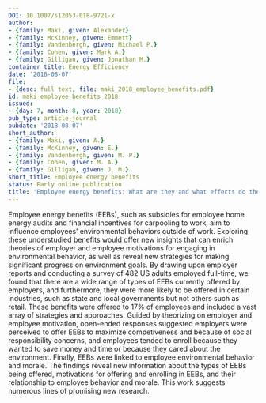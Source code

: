 ```yaml
---
DOI: 10.1007/s12053-018-9721-x
author:
- {family: Maki, given: Alexander}
- {family: McKinney, given: Emmett}
- {family: Vandenbergh, given: Michael P.}
- {family: Cohen, given: Mark A.}
- {family: Gilligan, given: Jonathan M.}
container_title: Energy Efficiency
date: '2018-08-07'
file:
- {desc: full text, file: maki_2018_employee_benefits.pdf}
id: maki_employee_benefits_2018
issued:
- {day: 7, month: 8, year: 2018}
pub_type: article-journal
pubdate: '2018-08-07'
short_author:
- {family: Maki, given: A.}
- {family: McKinney, given: E.}
- {family: Vandenbergh, given: M. P.}
- {family: Cohen, given: M. A.}
- {family: Gilligan, given: J. M.}
short_title: Employee energy benefits
status: Early online publication
title: 'Employee energy benefits: What are they and what effects do they have on employees?'
---
```

Employee energy benefits (EEBs), such as subsidies for employee home energy audits and financial incentives for carpooling to work, aim to influence employees&#8217; environmental behaviors outside of work. Exploring these understudied benefits would offer new insights that can enrich theories of employer and employee motivations for engaging in environmental behavior, as well as reveal new strategies for making significant progress on environment goals. By drawing upon employer reports and conducting a survey of 482 US adults employed full-time, we found that there are a wide range of types of EEBs currently offered by employers, and furthermore, they were more likely to be offered in certain industries, such as state and local governments but not others such as retail. These benefits were offered to 17% of employees and included a vast array of strategies and approaches. Guided by theorizing on employer and employee motivation, open-ended responses suggested employers were perceived to offer EEBs to maximize competiveness and because of social responsibility concerns, and employees tended to enroll because they wanted to save money and time or because they cared about the environment. Finally, EEBs were linked to employee environmental behavior and morale. The findings reveal new information about the types of EEBs being offered, motivations for offering and enrolling in EEBs, and their relationship to employee behavior and morale. This work suggests numerous lines of promising new research.
